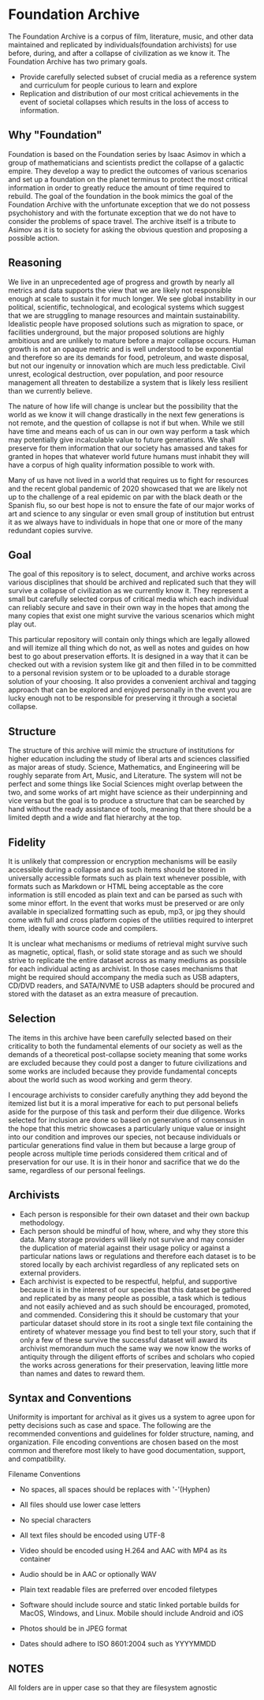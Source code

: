 # Foundation Archive
The Foundation Archive is a corpus of film, literature, music, and other data maintained and replicated by individuals(foundation archivists) for use before, during, and after a collapse of civilization as we know it. The Foundation Archive has two primary goals.

* Provide carefully selected subset of crucial media as a reference system and curriculum for people curious to learn and explore
* Replication and distribution of our most critical achievements in the event of societal collapses which results in the loss of access to information.


## Why "Foundation"
Foundation is based on the Foundation series by Isaac Asimov in which a group of mathematicians and scientists predict the collapse of a galactic empire. They develop a way to predict the outcomes of various scenarios and set up a foundation on the planet terminus to protect the most critical information in order to greatly reduce the amount of time required to rebuild. The goal of the foundation in the book mimics the goal of the Foundation Archive with the unfortunate exception that we do not possess psychohistory and with the fortunate exception that we do not have to consider the problems of space travel. The archive itself is a tribute to Asimov as it is to society for asking the obvious question and proposing a possible action.

## Reasoning
We live in an unprecedented age of progress and growth by nearly all metrics and data supports the view that we are likely not responsible enough at scale to sustain it for much longer. We see global instability in our political, scientific, technological, and ecological systems which suggest that we are struggling to manage resources and maintain sustainability. Idealistic people have proposed solutions such as migration to space, or facilities underground, but the major proposed solutions are highly ambitious and are unlikely to mature before a major collapse occurs. Human growth is not an opaque metric and is well understood to be exponential and therefore so are its demands for food, petroleum, and waste disposal, but not our ingenuity or innovation which are much less predictable. Civil unrest, ecological destruction, over population, and poor resource management all threaten to destabilize a system that is likely less resilient than we currently believe. 

The nature of how life will change is unclear but the possibility that the world as we know it will change drastically in the next few generations is not remote, and the question of collapse is not if but when. While we still have time and means each of us can in our own way perform a task which may potentially give incalculable value to future generations. We shall preserve for them information that our society has amassed and takes for granted in hopes that whatever world future humans must inhabit they will have a corpus of high quality information possible to work with.

Many of us have not lived in a world that requires us to fight for resources and the recent global pandemic of 2020 showcased that we are likely not up to the challenge of a real epidemic on par with the black death or the Spanish flu, so our best hope is not to ensure the fate of our major works of art and science to any singular or even small group of institution but entrust it as we always have to individuals in hope that one or more of the many redundant copies survive.

## Goal
The goal of this repository is to select, document, and archive works across various disciplines that should be archived and replicated such that they will survive a collapse of civilization as we currently know it. They represent a small but carefully selected corpus of critical media which each individual can reliably secure and save in their own way in the hopes that among the many copies that exist one might survive the various scenarios which might play out.

This particular repository will contain only things which are legally allowed and will itemize all thing which do not, as well as notes and guides on how best to go about preservation efforts. It is designed in a way that it can be checked out with a revision system like git and then filled in to be committed to a personal revision system or to be uploaded to a durable storage solution of your choosing. It also provides a convenient archival and tagging approach that can be explored and enjoyed personally in the event you are lucky enough not to be responsible for preserving it through a societal collapse.

## Structure
The structure of this archive will mimic the structure of institutions for higher education including the study of liberal arts and sciences classified as major areas of study. Science, Mathematics, and Engineering will be roughly separate from Art, Music, and Literature. The system will not be perfect and some things like Social Sciences might overlap between the two, and some works of art might have science as their underpinning and vice versa but the goal is to produce a structure that can be searched by hand without the ready assistance of tools, meaning that there should be a limited depth and a wide and flat hierarchy at the top.

## Fidelity
It is unlikely that compression or encryption mechanisms will be easily accessible during a collapse and as such items should be stored in universally accessible formats such as plain text whenever possible, with formats such as Markdown or HTML being acceptable as the core information is still encoded as plain text and can be parsed as such with some minor effort. In the event that works must be preserved or are only available in specialized formatting such as epub, mp3, or jpg they should come with full and cross platform copies of the utilities required to interpret them, ideally with source code and compilers.

It is unclear what mechanisms or mediums of retrieval might survive such as magnetic, optical, flash, or solid state storage and as such we should strive to replicate the entire dataset across as many mediums as possible for each individual acting as archivist. In those cases mechanisms that might be required should accompany the media such as USB adapters, CD/DVD readers, and SATA/NVME to USB adapters should be procured and stored with the dataset as an extra measure of precaution.

## Selection
The items in this archive have been carefully selected based on their criticality to both the fundamental elements of our society as well as the demands of a theoretical post-collapse society meaning that some works are excluded because they could post a danger to future civilizations and some works are included because they provide fundamental concepts about the world such as wood working and germ theory. 

I encourage archivists to consider carefully anything they add beyond the itemized list but it is a moral imperative for each to put personal beliefs aside for the purpose of this task and perform their due diligence. Works selected for inclusion are done so based on generations of consensus in the hope that this metric showcases a particularly unique value or insight into our condition and improves our species, not because individuals or particular generations find value in them but because a large group of people across multiple time periods considered them critical and of preservation for our use. It is in their honor and sacrifice that we do the same, regardless of our personal feelings.

## Archivists
* Each person is responsible for their own dataset and their own backup methodology.
* Each person should be mindful of how, where, and why they store this data. Many storage providers will likely not survive and may consider the duplication of material against their usage policy or against a particular nations laws or regulations and therefore each dataset is to be stored locally by each archivist regardless of any replicated sets on external providers.
* Each archivist is expected to be respectful, helpful, and supportive because it is in the interest of our species that this dataset be gathered and replicated by as many people as possible, a task which is tedious and not easily achieved and as such should be encouraged, promoted, and commended. Considering this it should be customary that your particular dataset should store in its root a single text file containing the entirety of whatever message you find best to tell your story, such that if only a few of these survive the successful dataset will award its archivist memorandum much the same way we now know the works of antiquity through the diligent efforts of scribes and scholars who copied the works across generations for their preservation, leaving little more than names and dates to reward them.

## Syntax and Conventions
Uniformity is important for archival as it gives us a system to agree upon for petty decisions such as case and space. The following are the recommended conventions and guidelines for folder structure, naming, and organization. File encoding conventions are chosen based on the most common and therefore most likely to have good documentation, support, and compatibility.

Filename Conventions

* No spaces, all spaces should be replaces with '-'(Hyphen)
* All files should use lower case letters
* No special characters


* All text files should be encoded using UTF-8
* Video should be encoded using H.264 and AAC with MP4 as its container
* Audio should be in AAC or optionally WAV
* Plain text readable files are preferred over encoded filetypes
* Software should include source and static linked portable builds for MacOS, Windows, and Linux. Mobile should include Android and iOS
* Photos should be in JPEG format
* Dates should adhere to ISO 8601:2004 such as YYYYMMDD

## NOTES

All folders are in upper case so that they are filesystem agnostic
